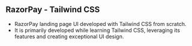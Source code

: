 ## RazorPay - Tailwind CSS

- RazorPay landing page UI developed with Tailwind CSS from scratch.
- It is primarily developed while learning Tailwind CSS, leveraging its features and creating exceptional UI design.
